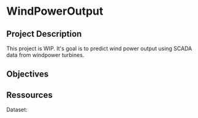 # WindPowerOutput


## Project Description

This project is WIP. It's goal is to predict wind power output using SCADA data from windpower turbines.

## Objectives



## Ressources

Dataset:
